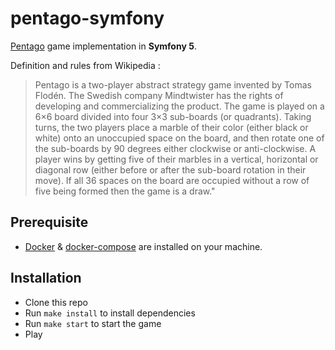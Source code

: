 # pentago-symfony

[Pentago](https://en.wikipedia.org/wiki/Pentago) game implementation in **Symfony 5**.


Definition and rules from Wikipedia :

> Pentago is a two-player abstract strategy game invented by Tomas Flodén. The Swedish company Mindtwister has the rights of developing and commercializing the product. The game is played on a 6×6 board divided into four 3×3 sub-boards (or quadrants). Taking turns, the two players place a marble of their color (either black or white) onto an unoccupied space on the board, and then rotate one of the sub-boards by 90 degrees either clockwise or anti-clockwise. A player wins by getting five of their marbles in a vertical, horizontal or diagonal row (either before or after the sub-board rotation in their move). If all 36 spaces on the board are occupied without a row of five being formed then the game is a draw."


## Prerequisite

- [Docker](https://www.docker.com/) & [docker-compose](https://docs.docker.com/compose/) are installed on your machine.

## Installation

- Clone this repo
- Run `make install` to install dependencies
- Run `make start` to start the game
- Play
